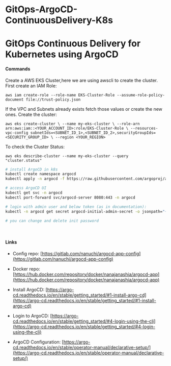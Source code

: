 # GitOps-ArgoCD-ContinuousDelivery-K8s
GitOps Continuous Delivery for Kubernetes using ArgoCD
=======
#### Commands
Create a AWS EKS Cluster,here we are using awscli to create the cluster.
First create an IAM Role:
```
aws iam create-role --role-name EKS-Cluster-Role --assume-role-policy-document file://trust-policy.json
```
If the VPC and Subnets already exists fetch those values or create the new ones.
Create the cluster:
```
aws eks create-cluster \ --name my-eks-cluster \ --role-arn arn:aws:iam::<YOUR_ACCOUNT_ID>:role/EKS-Cluster-Role \ --resources-vpc-config subnetIds=<SUBNET_ID_1>,<SUBNET_ID_2>,securityGroupIds=<SECURITY_GROUP_ID> \ --region <YOUR_REGION>
```
To check the Cluster Status:
```
aws eks describe-cluster --name my-eks-cluster --query "cluster.status"
```

```bash
# install ArgoCD in k8s
kubectl create namespace argocd
kubectl apply -n argocd -f https://raw.githubusercontent.com/argoproj/argo-cd/stable/manifests/install.yaml

# access ArgoCD UI
kubectl get svc -n argocd
kubectl port-forward svc/argocd-server 8080:443 -n argocd

# login with admin user and below token (as in documentation):
kubectl -n argocd get secret argocd-initial-admin-secret -o jsonpath="{.data.password}" | base64 --decode && echo

# you can change and delete init password

```
</br>

#### Links

* Config repo: [https://gitlab.com/nanuchi/argocd-app-config](https://gitlab.com/nanuchi/argocd-app-config)

* Docker repo: [https://hub.docker.com/repository/docker/nanajanashia/argocd-app](https://hub.docker.com/repository/docker/nanajanashia/argocd-app)

* Install ArgoCD: [https://argo-cd.readthedocs.io/en/stable/getting_started/#1-install-argo-cd](https://argo-cd.readthedocs.io/en/stable/getting_started/#1-install-argo-cd)

* Login to ArgoCD: [https://argo-cd.readthedocs.io/en/stable/getting_started/#4-login-using-the-cli](https://argo-cd.readthedocs.io/en/stable/getting_started/#4-login-using-the-cli)

* ArgoCD Configuration: [https://argo-cd.readthedocs.io/en/stable/operator-manual/declarative-setup/](https://argo-cd.readthedocs.io/en/stable/operator-manual/declarative-setup/)
